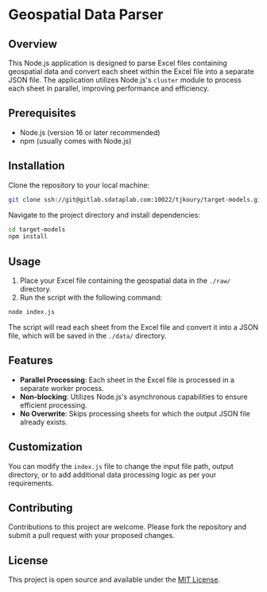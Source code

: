 # Geospatial Data Parser

## Overview

This Node.js application is designed to parse Excel files containing geospatial data and convert each sheet within the Excel file into a separate JSON file. The application utilizes Node.js's `cluster` module to process each sheet in parallel, improving performance and efficiency.

## Prerequisites

- Node.js (version 16 or later recommended)
- npm (usually comes with Node.js)

## Installation

Clone the repository to your local machine:

```bash
git clone ssh://git@gitlab.sdataplab.com:10022/tjkoury/target-models.git
```

Navigate to the project directory and install dependencies:

```bash
cd target-models
npm install
```

## Usage

1. Place your Excel file containing the geospatial data in the `./raw/` directory.
2. Run the script with the following command:

```bash
node index.js
```

The script will read each sheet from the Excel file and convert it into a JSON file, which will be saved in the `./data/` directory.

## Features

- **Parallel Processing**: Each sheet in the Excel file is processed in a separate worker process.
- **Non-blocking**: Utilizes Node.js's asynchronous capabilities to ensure efficient processing.
- **No Overwrite**: Skips processing sheets for which the output JSON file already exists.

## Customization

You can modify the `index.js` file to change the input file path, output directory, or to add additional data processing logic as per your requirements.

## Contributing

Contributions to this project are welcome. Please fork the repository and submit a pull request with your proposed changes.

## License

This project is open source and available under the [MIT License](https://opensource.org/licenses/MIT).
